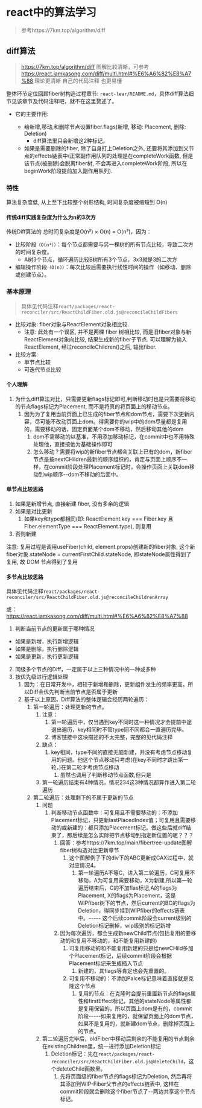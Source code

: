 # react中的算法学习

> 参考https://7km.top/algorithm/diff

## diff算法

> https://7km.top/algorithm/diff  图解比较清晰，可参考
> https://react.iamkasong.com/diff/multi.html#%E6%A6%82%E8%A7%88  理论更清晰
> 自己的代码注释  也更易懂

整体环节定位回顾fiber树构造过程章节: `react-lear/README.md`，具体diff算法细节见该章节及代码注释吧，就不在这里赘述了。

- 它的主要作用:

  - 给新增,移动,和删除节点设置fiber.flags(新增, 移动: Placement, 删除: Deletion)
    - diff算法里只会新增这2种标记。
  - 如果是需要删除的fiber, 除了自身打上Deletion之外, 还要将其添加到父节点的effects链表中(正常副作用队列的处理是在completeWork函数, 但是该节点(被删除)会脱离fiber树, 不会再进入completeWork阶段, 所以在beginWork阶段提前加入副作用队列).

### 特性

算法复杂度低, 从上至下比较整个树形结构, 时间复杂度被缩短到 O(n)

#### 传统diff实践复杂度为什么为n的3次方
传统Diff算法的 总时间复杂度是O(n²) × O(n) = O(n³)，因为：

- 比较阶段`（O(n²））`：每个节点都需要与另一棵树的所有节点比较，导致二次方的时间复杂度。
  - A树3个节点，循环遍历比较B树所有3个节点，3x3就是3的二次方
- 编辑操作阶段`（O(n)）`：每次比较后需要执行线性时间的操作（如移动、删除或创建节点）。


### 基本原理

> 具体见代码注释`react/packages/react-reconciler/src/ReactChildFiber.old.js@reconcileChildFibers`

- 比较对象: fiber对象与ReactElement对象相比较.
  - 注意: 此处有一个误区, 并不是两棵 fiber 树相比较, 而是旧fiber对象与新ReactElement对象向比较, 结果生成新的fiber子节点.
    可以理解为输入ReactElement, 经过reconcileChildren()之后, 输出fiber.
- 比较方案:
  - 单节点比较
  - 可迭代节点比较

#### 个人理解

1. 为什么diff算法对比，只需要更新flags标记即可,判断移动时也是只需要将移动的节点flags标记为Placement, 而不是将真的将页面上的移动节点。
   1. 因为为了复用当前页面上已生成的fiber节点和dom节点，需要下次更新内容，尽可能不改动页面上dom。得需要你的wip中的dom尽量都是复用的，需要移动的话，固定页面某个dom不移动，然后移动其他的dom
      1. dom不需移动的以基准，不用添加移动标记，在commit中也不用特殊处理他，直接按他为基础操作即可
      2. 怎么移动？需要将wip的新fiber节点都会关联上已有的dom，新fiber节点是按nextCHildren最新的顺序组织的，肯定与页面上顺序不一样，在commit阶段处理Placement标记时，会操作页面上关联dom移动到wip顺序--dom不移动的后面中。

#### 单节点比较思路

1. 如果是新增节点, 直接新建 fiber, 没有多余的逻辑
2. 如果是对比更新
   1. 如果key和type都相同(即: ReactElement.key === Fiber.key 且 Fiber.elementType === ReactElement.type), 则复用
3. 否则新建

注意: 复用过程是调用useFiber(child, element.props)创建新的fiber对象, 这个新fiber对象.stateNode = currentFirstChild.stateNode, 即stateNode属性得到了复用, 故 DOM 节点得到了复用

#### 多节点比较思路

具体见代码注释`react/packages/react-reconciler/src/ReactChildFiber.old.js@reconcileChildrenArray` 

或：https://react.iamkasong.com/diff/multi.html#%E6%A6%82%E8%A7%88

1. 判断当前节点的更新属于哪种情况
  - 如果是新增，执行新增逻辑
  - 如果是删除，执行删除逻辑
  - 如果是更新，执行更新逻辑
2. 同级多个节点的Diff，一定属于以上三种情况中的一种或多种
3. 按优先级进行逻辑处理
   1. 因为：在日常开发中，相较于新增和删除，更新组件发生的频率更高。所以Diff会优先判断当前节点是否属于更新
   2. 基于以上原因，Diff算法的整体逻辑会经历两轮遍历：
      1. 第一轮遍历：处理更新的节点。
         1. 注意：
            1. 第一轮遍历中，仅当遇到key不同时这一种情况才会提前中途退出遍历，key相同时不管type同不同都会一直遍历完毕。
            2. 博客链接中这块描述的不太完整，完整的见代码注释
         2. 缺点：
            1. key相同，type不同的直接无脑新建，并没有考虑节点移动复用的问题。他这个节点移动只考虑(在key不同时才跳出第一轮，)在第二轮才考虑节点移动
               1. 虽然也调用了判断移动节点函数,但只是
         3. 第一轮遍历结束有4种情况，情况234这3种情况都算作进入第二轮遍历
      2. 第二轮遍历：处理剩下的不属于更新的节点
         1. 问题
            1. 判断移动节点函数中：可复用且不需要移动的：不添加Placement标记，只更新lastPlacedIndex值；可复用且需要移动的或新建的：都只添加Placement标记。做这些后就diff结束了，那后续是怎么实际把节点移动到指定新位置的呢？？？
               1. 回答：参考https://7km.top/main/fibertree-update图解 fiber树构造对比更新章节
                  1. 这个图解例子下的div下的ABC更新成CAX过程中，就对应情况4。
                     1. 第一轮遍历A不等C，进入第二轮遍历，C可复用不移动，A为可复用需要移动，X为新建,所以第一轮遍历结束后，C的不加flas标记,A的flags为Placement, X的flags为Placement，这是WIPfiber树下的节点，然后current的BC的flags为Deletion，得同步挂到WIPfiber的effects链表中。----- 这个后续commit阶段会current级别的Deletion标记删掉，wip级别的标记新增
               2. 因为每次遍历，都会生成新newChild节点(包括复用的要移动的和复用不移动的，和不能复用新建的)
                  1. 可复用移动的和不能复用新建的只是给newCHild多加个Placement标记，后续commit阶段会根据Placement标记来生成插入节点
                     1. 新建的，其flags等肯定也会先重置的。
                  2. 可复用不移动的：不添加Palce标记意味着直接就是克隆这个节点
                     1. 复用的节点：在克隆时会提前重置新节点的flags属性和firstEffect标记，其他的stateNode等属性都是复用保留的，所以页面上dom是有的，commit阶段-----如果复用的，就保留页面上的dom节点，如果不是复用的，就新建dom节点，删除掉页面上的节点。
         2. 第二轮遍历完毕后，oldFiber中移动后剩余的不能复用的节点剩余在existingChildren里，统一进行添加Deletion标记
            1. Deletion标记：先在`react/packages/react-reconciler/src/ReactChildFiber.old.js@deleteChild`，这个deleteChild函数里。
               1. 先将页面级的fiber节点的flags标记为Deletion, 然后再将其添加到WIP-Fiber父节点的effects链表中, 这样在commit阶段就会删除这个fiber节点了--两边共享这个节点标记。